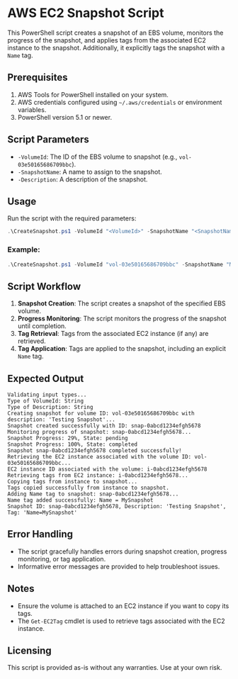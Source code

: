 # AWS EC2 Snapshot Script

This PowerShell script creates a snapshot of an EBS volume, monitors the progress of the snapshot, and applies tags from the associated EC2 instance to the snapshot. Additionally, it explicitly tags the snapshot with a `Name` tag.

## Prerequisites

1. AWS Tools for PowerShell installed on your system.
2. AWS credentials configured using `~/.aws/credentials` or environment variables.
3. PowerShell version 5.1 or newer.

## Script Parameters

- `-VolumeId`: The ID of the EBS volume to snapshot (e.g., `vol-03e50165686709bbc`).
- `-SnapshotName`: A name to assign to the snapshot.
- `-Description`: A description of the snapshot.

## Usage

Run the script with the required parameters:

```powershell
.\CreateSnapshot.ps1 -VolumeId "<VolumeId>" -SnapshotName "<SnapshotName>" -Description "<Description>"
```

### Example:

```powershell
.\CreateSnapshot.ps1 -VolumeId "vol-03e50165686709bbc" -SnapshotName "MySnapshot" -Description "Testing Snapshot"
```

## Script Workflow

1. **Snapshot Creation**: The script creates a snapshot of the specified EBS volume.
2. **Progress Monitoring**: The script monitors the progress of the snapshot until completion.
3. **Tag Retrieval**: Tags from the associated EC2 instance (if any) are retrieved.
4. **Tag Application**: Tags are applied to the snapshot, including an explicit `Name` tag.

## Expected Output

```plaintext
Validating input types...
Type of VolumeId: String
Type of Description: String
Creating snapshot for volume ID: vol-03e50165686709bbc with description: 'Testing Snapshot'...
Snapshot created successfully with ID: snap-0abcd1234efgh5678
Monitoring progress of snapshot: snap-0abcd1234efgh5678...
Snapshot Progress: 29%, State: pending
Snapshot Progress: 100%, State: completed
Snapshot snap-0abcd1234efgh5678 completed successfully!
Retrieving the EC2 instance associated with the volume ID: vol-03e50165686709bbc...
EC2 instance ID associated with the volume: i-0abcd1234efgh5678
Retrieving tags from EC2 instance: i-0abcd1234efgh5678...
Copying tags from instance to snapshot...
Tags copied successfully from instance to snapshot.
Adding Name tag to snapshot: snap-0abcd1234efgh5678...
Name tag added successfully: Name = MySnapshot
Snapshot ID: snap-0abcd1234efgh5678, Description: 'Testing Snapshot', Tag: 'Name=MySnapshot'
```

## Error Handling

- The script gracefully handles errors during snapshot creation, progress monitoring, or tag application.
- Informative error messages are provided to help troubleshoot issues.

## Notes

- Ensure the volume is attached to an EC2 instance if you want to copy its tags.
- The `Get-EC2Tag` cmdlet is used to retrieve tags associated with the EC2 instance.

## Licensing

This script is provided as-is without any warranties. Use at your own risk.
